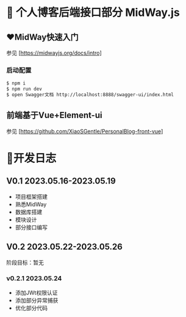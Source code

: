 # 🚀 个人博客后端接口部分 MidWay.js


## ❤️MidWay快速入门

参见 [https://midwayjs.org/docs/intro]

### 启动配置

```bash
$ npm i
$ npm run dev
$ open Swagger文档 http://localhost:8888/swagger-ui/index.html
```

## 前端基于Vue+Element-ui

参见 [https://github.com/XiaoSGentle/PersonalBlog-front-vue]


# 🎫开发日志

## V0.1 2023.05.16-2023.05.19

* 项目框架搭建
* 熟悉MidWay
* 数据库搭建
* 模块设计
* 部分接口编写

## V0.2 2023.05.22-2023.05.26

阶段目标：暂无

### v0.2.1 2023.05.24
* 添加JWt权限认证
* 添加部分异常捕获
* 优化部分代码

